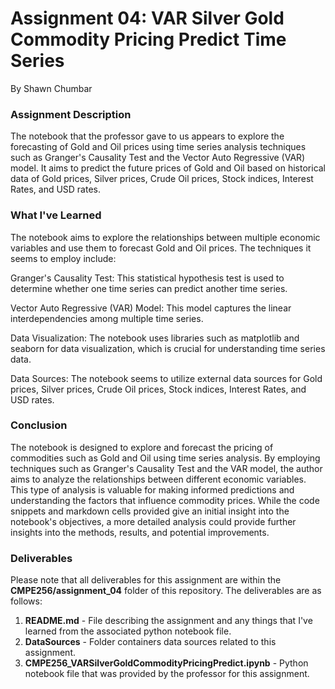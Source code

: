 # Assignment 04: VAR Silver Gold Commodity Pricing Predict Time Series 
By Shawn Chumbar

### Assignment Description
The notebook that the professor gave to us appears to explore the forecasting of Gold and Oil prices using time series analysis techniques such as Granger's Causality Test and the Vector Auto Regressive (VAR) model. It aims to predict the future prices of Gold and Oil based on historical data of Gold prices, Silver prices, Crude Oil prices, Stock indices, Interest Rates, and USD rates.

### What I've Learned
The notebook aims to explore the relationships between multiple economic variables and use them to forecast Gold and Oil prices. The techniques it seems to employ include:

Granger's Causality Test: This statistical hypothesis test is used to determine whether one time series can predict another time series.

Vector Auto Regressive (VAR) Model: This model captures the linear interdependencies among multiple time series.

Data Visualization: The notebook uses libraries such as matplotlib and seaborn for data visualization, which is crucial for understanding time series data.

Data Sources: The notebook seems to utilize external data sources for Gold prices, Silver prices, Crude Oil prices, Stock indices, Interest Rates, and USD rates.

### Conclusion
The notebook is designed to explore and forecast the pricing of commodities such as Gold and Oil using time series analysis. By employing techniques such as Granger's Causality Test and the VAR model, the author aims to analyze the relationships between different economic variables. This type of analysis is valuable for making informed predictions and understanding the factors that influence commodity prices. While the code snippets and markdown cells provided give an initial insight into the notebook's objectives, a more detailed analysis could provide further insights into the methods, results, and potential improvements.​​

### Deliverables
Please note that all deliverables for this assignment are within the **CMPE256/assignment_04** folder of this repository. The deliverables are as follows:
1. **README.md** - File describing the assignment and any things that I've learned from the associated python notebook file.
2. **DataSources** - Folder containers data sources related to this assignment. 
3. **CMPE256_VARSilverGoldCommodityPricingPredict.ipynb** - Python notebook file that was provided by the professor for this assignment.